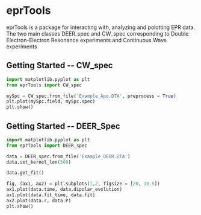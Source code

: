 # eprTools

eprTools is a package for interacting with, analyzing and polotting EPR data.
The two main classes DEER_spec and CW_spec corresponding to Double Electron-Electron Resonance experiments and Continuous Wave experiments

## Getting Started -- CW_spec

```python
import matplotlib.pyplot as plt
from eprTools import CW_spec

mySpc = CW_spec.from_file('Example_Apo.DTA', preprocess = True)
plt.plot(mySpc.field, mySpc.spec)
plt.show()
```

## Getting Started -- DEER_Spec

```python
import matplotlib.pyplot as plt
from eprTools import DEER_spec

data = DEER_spec.from_file('Example_DEER.DTA')
data.set_kernel_len(500)

data.get_fit()

fig, (ax1, ax2) = plt.subplots(1,2, figsize = [20, 10.5])
ax1.plot(data.time, data.dipolar_evolution)
ax1.plot(data.fit_time, data.fit)
ax2.plot(data.r, data.P)
plt.show()
```


